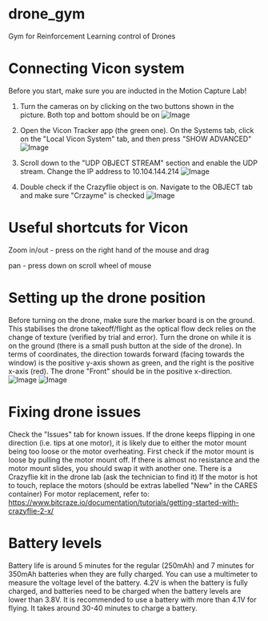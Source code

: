 # drone_gym
Gym for Reinforcement Learning control of Drones

# Connecting Vicon system
Before you start, make sure you are inducted in the Motion Capture Lab!

1. Turn the cameras on by clicking on the two buttons shown in the picture. Both top and bottom should be on
![Image](https://github.com/user-attachments/assets/721651c8-8104-4b07-b570-9dceae6f8fc1)

2. Open the Vicon Tracker app (the green one). On the Systems tab, click on the "Local Vicon System" tab, and then press "SHOW ADVANCED"
![Image](https://github.com/user-attachments/assets/a9cbd0de-4a1a-4e6b-9bcf-9ccdb84f2231)

3. Scroll down to the "UDP OBJECT STREAM" section and enable the UDP stream. Change the IP address to 10.104.144.214
![Image](https://github.com/user-attachments/assets/edff9550-3619-4c04-8682-79550698886c)

4. Double check if the Crazyflie object is on. Navigate to the OBJECT tab and make sure "Crzayme" is checked
![Image](https://github.com/user-attachments/assets/d97d3e0d-b75d-451b-9609-e2a5ca4da27f)

# Useful shortcuts for Vicon
Zoom in/out - press on the right hand of the mouse and drag

pan - press down on scroll wheel of mouse

# Setting up the drone position
Before turning on the drone, make sure the marker board is on the ground. This stabilises the drone takeoff/flight as the optical flow deck relies on the change of texture (verified by trial and error). Turn the drone on while it is on the ground (there is a small push button at the side of the drone). In terms of coordinates, the direction towards forward (facing towards the window) is the positive y-axis shown as green, and the right is the positive x-axis (red). The drone "Front" should be in the positive x-direction.
![Image](https://github.com/user-attachments/assets/93923ad5-50b7-4fd1-ad6a-6e8a362e8e78)
![Image](https://github.com/user-attachments/assets/d8177450-425e-4ec1-803f-796a6c5fd4ef)

# Fixing drone issues
Check the "Issues" tab for known issues. If the drone keeps flipping in one direction (i.e. tips at one motor), it is likely due to either the motor mount being too loose or the motor overheating. First check if the motor mount is loose by pulling the motor mount off. If there is almost no resistance and the motor mount slides, you should swap it with another one. There is a Crazyflie kit in the drone lab (ask the technician to find it) If the motor is hot to touch, replace the motors (should be extras labelled "New" in the CARES container) For motor replacement, refer to: https://www.bitcraze.io/documentation/tutorials/getting-started-with-crazyflie-2-x/

# Battery levels

Battery life is around 5 minutes for the regular (250mAh) and 7 minutes for 350mAh batteries when they are fully charged. You can use a multimeter to measure the voltage level of the battery. 4.2V is when the battery is fully charged, and batteries need to be charged when the battery levels are lower than 3.8V. It is recommended to use a battery with more than 4.1V for flying. It takes around 30-40 minutes to charge a battery.
